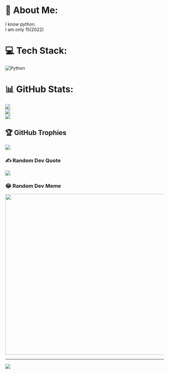 # 💫 About Me:
I know python.<br>I am only 15(2022)<br>


# 💻 Tech Stack:
![Python](https://img.shields.io/badge/python-3670A0?style=for-the-badge&logo=python&logoColor=ffdd54)
# 📊 GitHub Stats:
![](https://github-readme-stats.vercel.app/api?username=BDjisan&theme=dark&hide_border=false&include_all_commits=true&count_private=true)<br/>
![](https://github-readme-streak-stats.herokuapp.com/?user=BDjisan&theme=dark&hide_border=false)<br/>
![](https://github-readme-stats.vercel.app/api/top-langs/?username=BDjisan&theme=dark&hide_border=false&include_all_commits=true&count_private=true&layout=compact)

## 🏆 GitHub Trophies
![](https://github-profile-trophy.vercel.app/?username=BDjisan&theme=radical&no-frame=false&no-bg=false&margin-w=4)

### ✍️ Random Dev Quote
![](https://quotes-github-readme.vercel.app/api?type=horizontal&theme=radical)

### 😂 Random Dev Meme
<img src="https://random-memer.herokuapp.com/" width="512px"/>

---
[![](https://visitcount.itsvg.in/api?id=BDjisan&icon=0&color=0)](https://visitcount.itsvg.in)
